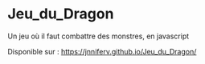 # Jeu_du_Dragon
Un jeu où il faut combattre des monstres, en javascript

Disponible sur : https://jnniferv.github.io/Jeu_du_Dragon/
